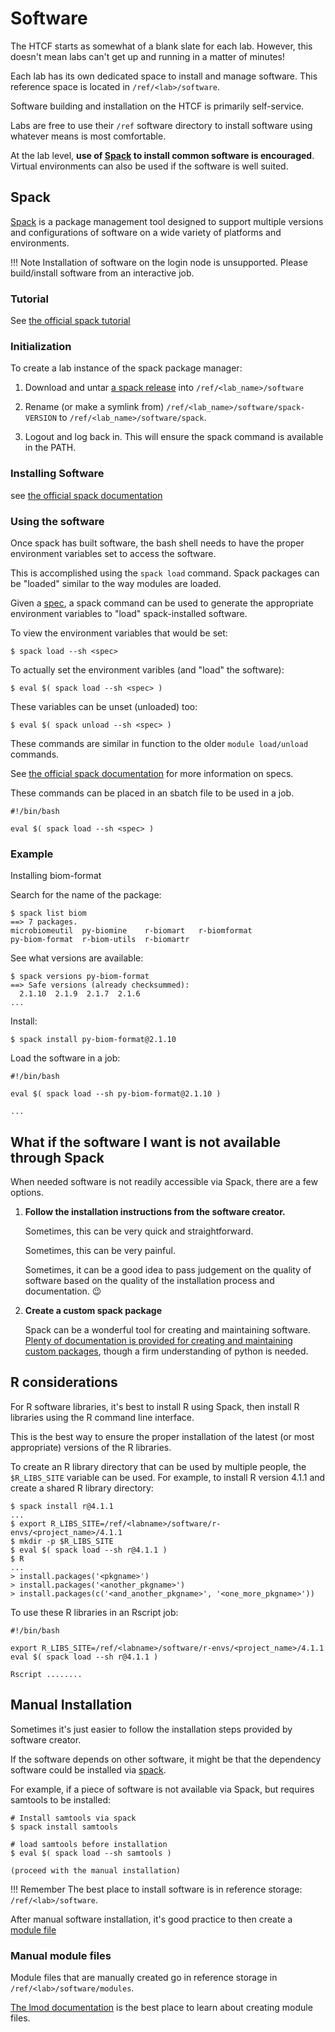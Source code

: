 # Software

The HTCF starts as somewhat of a blank slate for each lab.  However, this doesn't mean labs can't get up and running in a matter of minutes!

Each lab has its own dedicated space to install and manage software.  This reference space is located in `/ref/<lab>/software`.

Software building and installation on the HTCF is primarily self-service.

Labs are free to use their `/ref` software directory to install software using whatever means is most comfortable.

At the lab level, **use of [Spack](#spack) to install common software is encouraged**.  Virtual environments can also be used if the software is well suited.

## Spack

[Spack](https://spack.readthedocs.io) is a package management tool designed to support multiple versions and configurations of software on a wide variety of platforms and environments.

!!! Note
    Installation of software on the login node is unsupported.  Please build/install software from an interactive job.

### Tutorial

See [the official spack tutorial](https://spack-tutorial.readthedocs.io/en/latest/)

### Initialization

To create a lab instance of the spack package manager:

1.  Download and untar [a spack release](https://github.com/spack/spack/releases) into `/ref/<lab_name>/software`

2.  Rename (or make a symlink from) `/ref/<lab_name>/software/spack-VERSION` to `/ref/<lab_name>/software/spack`.

3.  Logout and log back in.  This will ensure the spack command is available in the PATH.


### Installing Software

see [the official spack documentation](https://spack.readthedocs.io/en/latest/basic_usage.html#cmd-spack-install)


### Using the software

Once spack has built software, the bash shell needs to have the proper environment variables set to access the software.

This is accomplished using the `spack load` command.  Spack packages can be "loaded" similar to the way modules are loaded.

Given a [spec](https://spack.readthedocs.io/en/latest/basic_usage.html#specs-dependencies), a spack command can be used to generate the appropriate environment variables to "load" spack-installed software.

To view the environment variables that would be set:

```
$ spack load --sh <spec>
```

To actually set the environment varibles (and "load" the software):

```
$ eval $( spack load --sh <spec> )
```

These variables can be unset (unloaded) too:

```
$ eval $( spack unload --sh <spec> )
```

These commands are similar in function to the older `module load/unload` commands.

See [the official spack documentation](https://spack.readthedocs.io/en/latest/basic_usage.html#specs-dependencies) for more information on specs.

These commands can be placed in an sbatch file to be used in a job.

```
#!/bin/bash

eval $( spack load --sh <spec> )

```

### Example

Installing biom-format

Search for the name of the package:

    $ spack list biom
    ==> 7 packages.
    microbiomeutil  py-biomine    r-biomart   r-biomformat
    py-biom-format  r-biom-utils  r-biomartr

See what versions are available:

    $ spack versions py-biom-format
    ==> Safe versions (already checksummed):
      2.1.10  2.1.9  2.1.7  2.1.6
    ...

Install:

    $ spack install py-biom-format@2.1.10

Load the software in a job:

    #!/bin/bash
    
    eval $( spack load --sh py-biom-format@2.1.10 )

    ...

## What if the software I want is not available through Spack

When needed software is not readily accessible via Spack, there are a few options.

1. **Follow the installation instructions from the software creator.**
 
     Sometimes, this can be very quick and straightforward.
   
     Sometimes, this can be very painful.
   
     Sometimes, it can be a good idea to pass judgement on the quality of software based on the quality of the installation process and documentation. :wink:

2. **Create a custom spack package**

     Spack can be a wonderful tool for creating and maintaining software. [Plenty of documentation is provided for creating and maintaining custom packages](https://spack.readthedocs.io/en/latest/packaging_guide.html), though a firm understanding of python is needed.

## R considerations

For R software libraries, it's best to install R using Spack, then install R libraries using the R command line interface.

This is the best way to ensure the proper installation of the latest (or most appropriate) versions of the R libraries.

To create an R library directory that can be used by multiple people, the `$R_LIBS_SITE` variable can be used.
For example, to install R version 4.1.1 and create a shared R library directory:

    $ spack install r@4.1.1
    ...
    $ export R_LIBS_SITE=/ref/<labname>/software/r-envs/<project_name>/4.1.1
    $ mkdir -p $R_LIBS_SITE
    $ eval $( spack load --sh r@4.1.1 )
    $ R
    ...
    > install.packages('<pkgname>')
    > install.packages('<another_pkgname>')
    > install.packages(c('<and_another_pkgname>', '<one_more_pkgname>'))

To use these R libraries in an Rscript job:

    #!/bin/bash

    export R_LIBS_SITE=/ref/<labname>/software/r-envs/<project_name>/4.1.1
    eval $( spack load --sh r@4.1.1 )

    Rscript ........


## Manual Installation

Sometimes it's just easier to follow the installation steps provided by software creator.

If the software depends on other software, it might be that the dependency software could be installed via [spack](#spack).

For example, if a piece of software is not available via Spack, but requires samtools to be installed:

    # Install samtools via spack
    $ spack install samtools

    # load samtools before installation
    $ eval $( spack load --sh samtools )
    
    (proceed with the manual installation)

!!! Remember
    The best place to install software is in reference storage: `/ref/<lab>/software`.

After manual software installation, it's good practice to then create a [module file](#manual-module-files)

### Manual module files

Module files that are manually created go in reference storage in `/ref/<lab>/software/modules`.

[The lmod documentation](https://lmod.readthedocs.io/en/latest/015_writing_modules.html) is the best place to learn about creating module files.
